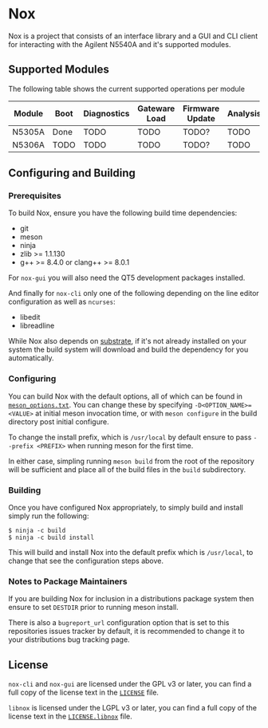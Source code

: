 # Nox

Nox is a project that consists of an interface library and a GUI and CLI client for interacting with the Agilent N5540A and it's supported modules.


## Supported Modules

The following table shows the current supported operations per module

| Module | Boot | Diagnostics | Gateware Load | Firmware Update | Analysis |
|--------|------|-------------|---------------|-----------------|----------|
| N5305A | Done | TODO        | TODO          | TODO?           | TODO     |
| N5306A | TODO | TODO        | TODO          | TODO?           | TODO     |



## Configuring and Building

### Prerequisites

To build Nox, ensure you have the following build time dependencies:
 * git
 * meson
 * ninja
 * zlib >= 1.1.130
 * g++ >= 8.4.0 or clang++ >= 8.0.1

For `nox-gui` you will also need the QT5 development packages installed.


And finally for `nox-cli` only one of the following depending on the line editor configuration as well as `ncurses`:
 * libedit
 * libreadline




While Nox also depends on [substrate](https://github.com/bad-alloc-heavy-industries/substrate), if it's not already installed on your system the build system will download and build the dependency for you automatically.

### Configuring

You can build Nox with the default options, all of which can be found in [`meson_options.txt`](meson_options.txt). You can change these by specifying `-D<OPTION_NAME>=<VALUE>` at initial meson invocation time, or with `meson configure` in the build directory post initial configure.

To change the install prefix, which is `/usr/local` by default ensure to pass `--prefix <PREFIX>` when running meson for the first time.

In either case, simpling running `meson build` from the root of the repository will be sufficient and place all of the build files in the `build` subdirectory.

### Building

Once you have configured Nox appropriately, to simply build and install simply run the following:

```
$ ninja -c build
$ ninja -c build install
```

This will build and install Nox into the default prefix which is `/usr/local`, to change that see the configuration steps above.

### Notes to Package Maintainers

If you are building Nox for inclusion in a distributions package system then ensure to set `DESTDIR` prior to running meson install.

There is also a `bugreport_url` configuration option that is set to this repositories issues tracker by default, it is recommended to change it to your distributions bug tracking page.

## License

`nox-cli` and `nox-gui` are licensed under the GPL v3 or later, you can find a full copy of the license text in the [`LICENSE`](LICENSE) file.

`libnox` is licensed under the LGPL v3 or later, you can find a full copy of the license text in the [`LICENSE.libnox`](LICENSE.libnox) file.
